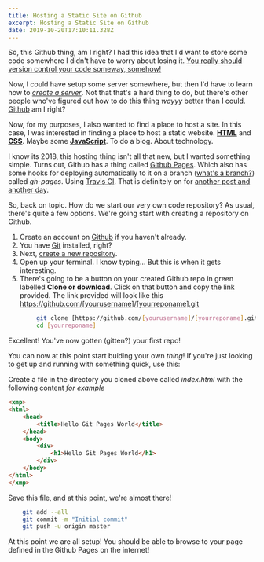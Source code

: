 ```yaml
---
title: Hosting a Static Site on Github
excerpt: Hosting a Static Site on Github
date: 2019-10-20T17:10:11.328Z
---
```

So, this Github thing, am I right? I had this idea that I'd want to store some code somewhere I didn't have to worry about losing it. [You really should version control your code someway, somehow!](https://mikemcquaid.com/2014/01/18/why-use-version-control/)

Now, I could have setup some server somewhere, but then I'd have to learn how to [_create a server_](http://lmgtfy.com/?q=how+to+create+a+git+server). Not that that's a hard thing to do, but there's other people who've figured out how to do this thing _wayyy_ better than I could. [Github](https://github.com) am I right?

Now, for my purposes, I also wanted to find a place to host a site. In this case, I was interested in finding a place to host a static website. [__HTML__](https://www.w3.org/TR/html5/) and [__CSS__](https://www.w3.org/TR/css-2017/). Maybe some [__JavaScript__](https://developer.mozilla.org/en-US/docs/Web/JavaScript/Language_Resources). To do a blog. About technology.

I know its 2018, this hosting thing isn't all that new, but I wanted something simple. Turns out, Github has a thing called [Github Pages](https://pages.github.com/). Which also has some hooks for deploying automatically to it on a branch ([what's a branch?](http://lmgtfy.com/?q=git+branches)) called _gh-pages_. Using [Travis CI](https://travis-ci.org/). That is definitely on for [another post and another day](/blog/post/travis-ci).

So, back on topic. How do we start our very own code repository? As usual, there's quite a few options. We're going start with creating a repository on Github.

1. Create an account on [Github](https://github.com/join?source=header-home) if you haven't already.
2. You have [Git](https://git-scm.com/downloads) installed, right?
3. Next, [create a new repository](https://github.com/new).
4. Open up your terminal. I know typing... But this is when it gets interesting.
5. There's going to be a button on your created Github repo in green labelled __Clone or download__. Click on that button and copy the link provided. The link provided will look like this <https://github.com/[yourusername]/[yourreponame].git>

```bash
        git clone [https://github.com/[yourusername]/[yourreponame].git
        cd [yourreponame]
```

Excellent! You've now gotten (gitten?) your first repo!

You can now at this point start buiding your own _thing_! If you're just looking to get up and running with something quick, use this:

Create a file in the directory you cloned above called _index.html_ with the following content _for example_

```html
<xmp>
<html>
    <head>
        <title>Hello Git Pages World</title>
    </head>
    <body>
        <div>
            <h1>Hello Git Pages World</h1>
        </div>
    </body>
</html>
</xmp>
```

Save this file, and at this point, we're almost there!

```bash
    git add --all
    git commit -m "Initial commit"
    git push -u origin master
```

At this point we are all setup! You should be able to browse to your page defined in the Github Pages on the internet!
